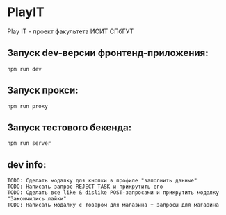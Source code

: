# PlayIT

Play IT - проект факультета ИСИТ СПбГУТ

## Запуск dev-версии фронтенд-приложения:

```
npm run dev
```

## Запуск прокси:

```
npm run proxy
```

## Запуск тестового бекенда:

```
npm run server
```

## dev info: 

```
TODO: Сделать модалку для кнопки в профиле "заполнить данные"
TODO: Написать запрос REJECT TASK и прикрутить его
TODO: Сделать все like & dislike POST-запросами и прикрутить модалку "Закончились лайки"
TODO: Написать модалку с товаром для магазина + запросы для магазина
```